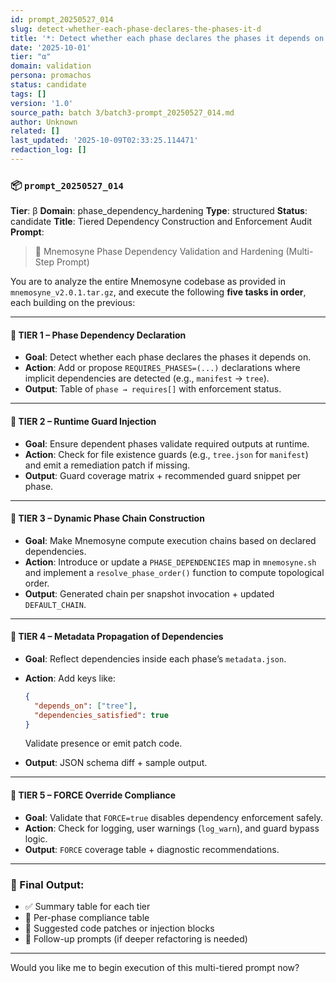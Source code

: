 ```yaml
---
id: prompt_20250527_014
slug: detect-whether-each-phase-declares-the-phases-it-d
title: '*: Detect whether each phase declares the phases it depends on.'
date: '2025-10-01'
tier: "α"
domain: validation
persona: promachos
status: candidate
tags: []
version: '1.0'
source_path: batch 3/batch3-prompt_20250527_014.md
author: Unknown
related: []
last_updated: '2025-10-09T02:33:25.114471'
redaction_log: []
---
```


### 📦 `prompt_20250527_014`

**Tier**: β
**Domain**: phase\_dependency\_hardening
**Type**: structured
**Status**: candidate
**Title**: Tiered Dependency Construction and Enforcement Audit
**Prompt**:

> 🧩 Mnemosyne Phase Dependency Validation and Hardening (Multi-Step Prompt)

You are to analyze the entire Mnemosyne codebase as provided in `mnemosyne_v2.0.1.tar.gz`, and execute the following **five tasks in order**, each building on the previous:

---

#### 🧱 TIER 1 – Phase Dependency Declaration

* **Goal**: Detect whether each phase declares the phases it depends on.
* **Action**: Add or propose `REQUIRES_PHASES=(...)` declarations where implicit dependencies are detected (e.g., `manifest` → `tree`).
* **Output**: Table of `phase → requires[]` with enforcement status.

---

#### 🧪 TIER 2 – Runtime Guard Injection

* **Goal**: Ensure dependent phases validate required outputs at runtime.
* **Action**: Check for file existence guards (e.g., `tree.json` for `manifest`) and emit a remediation patch if missing.
* **Output**: Guard coverage matrix + recommended guard snippet per phase.

---

#### 🔄 TIER 3 – Dynamic Phase Chain Construction

* **Goal**: Make Mnemosyne compute execution chains based on declared dependencies.
* **Action**: Introduce or update a `PHASE_DEPENDENCIES` map in `mnemosyne.sh` and implement a `resolve_phase_order()` function to compute topological order.
* **Output**: Generated chain per snapshot invocation + updated `DEFAULT_CHAIN`.

---

#### 📜 TIER 4 – Metadata Propagation of Dependencies

* **Goal**: Reflect dependencies inside each phase’s `metadata.json`.
* **Action**: Add keys like:

  ```json
  {
    "depends_on": ["tree"],
    "dependencies_satisfied": true
  }
  ```

  Validate presence or emit patch code.
* **Output**: JSON schema diff + sample output.

---

#### 🛑 TIER 5 – FORCE Override Compliance

* **Goal**: Validate that `FORCE=true` disables dependency enforcement safely.
* **Action**: Check for logging, user warnings (`log_warn`), and guard bypass logic.
* **Output**: `FORCE` coverage table + diagnostic recommendations.

---

### 🧾 Final Output:

* ✅ Summary table for each tier
* 📂 Per-phase compliance table
* 🧩 Suggested code patches or injection blocks
* 🧠 Follow-up prompts (if deeper refactoring is needed)

---

Would you like me to begin execution of this multi-tiered prompt now?

